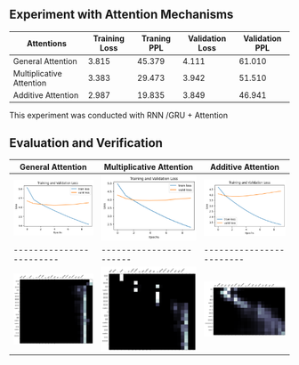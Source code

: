 ## Experiment with Attention Mechanisms

| Attentions | Training Loss | Traning PPL | Validation Loss | Validation PPL |
|----------|----------|----------|----------|----------|
|General Attention    | 3.815     | 45.379     | 4.111     | 61.010     |
| Multiplicative Attention   | 3.383     | 29.473     | 3.942     | 51.510     |
| Additive Attention  | 2.987     | 19.835     | 3.849     | 46.941     |

This experiment was conducted with RNN /GRU + Attention 
## Evaluation and Verification
| General Attention | Multiplicative Attention | Additive Attention |
|------------------------|------------------------|------------------------|
| ![Image 1](genaralAttention1.png) | ![Image 2](multiplicativeAttention1.png) | ![Image 3](AdditiveAttention1.png) |
|------------------------|------------------------|------------------------|
| ![Image 4](genaralAttention2.png) | ![Image 5](multiplicativeAttention2.png) | ![Image 6](AdditiveAttention2.png) |
